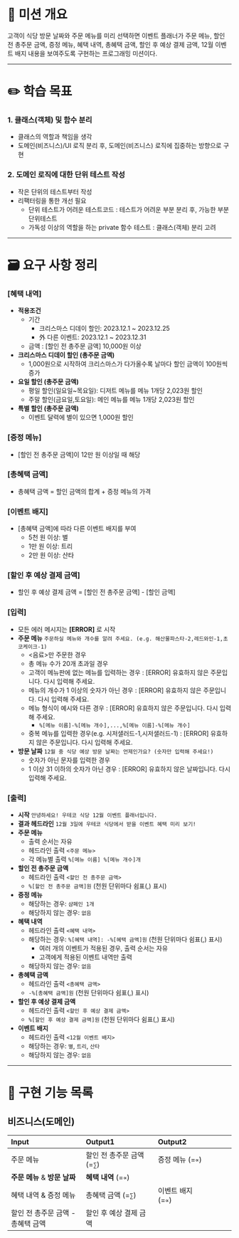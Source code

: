 # 📌 미션 개요
고객이 식당 방문 날짜와 주문 메뉴를 미리 선택하면 이벤트 플래너가 주문 메뉴, 할인 전 총주문 금액, 증정 메뉴, 혜택 내역, 총혜택 금액, 할인 후 예상 결제 금액, 12월 이벤트 배지 내용을 보여주도록 구현하는 프로그래밍 미션이다.

---
# ✏️ 학습 목표
### 1. 클래스(객체) 및 함수 분리
- 클래스의 역할과 책임을 생각
- 도메인(비즈니스)/UI 로직 분리 후, 도메인(비즈니스) 로직에 집중하는 방향으로 구현
### 2. 도메인 로직에 대한 단위 테스트 작성
- 작은 단위의 테스트부터 작성
- 리팩터링을 통한 개선 필요
  - 단위 테스트가 어려운 테스트코드 : 테스트가 어려운 부분 분리 후, 가능한 부분 단위테스트
  - 가독성 이상의 역할을 하는 private 함수 테스트 : 클래스(객체) 분리 고려

---
# 🗃️ 요구 사항 정리
### [혜택 내역]
- **적용조건**
  - 기간
    - 크리스마스 디데이 할인: 2023.12.1 ~ 2023.12.25
    - 外 다른 이벤트: 2023.12.1 ~ 2023.12.31
  - 금액 : [할인 전 총주문 금액] 10,000원 이상
- **크리스마스 디데이 할인 (총주문 금액)**
  - 1,000원으로 시작하여 크리스마스가 다가올수록 날마다 할인 금액이 100원씩 증가
- **요일 할인 (총주문 금액)**
  - 평일 할인(일요일~목요일): 디저트 메뉴를 메뉴 1개당 2,023원 할인
  - 주말 할인(금요일,토요일): 메인 메뉴를 메뉴 1개당 2,023원 할인
- **특별 할인 (총주문 금액)**
  - 이벤트 달력에 별이 있으면 1,000원 할인

### [증정 메뉴]
- [할인 전 총주문 금액]이 12만 원 이상일 때 해당

### [총혜택 금액]
- 총혜택 금액 = 할인 금액의 합계 + 증정 메뉴의 가격

### [이벤트 배지]
- [총혜택 금액]에 따라 다른 이벤트 배지를 부여
  - 5천 원 이상: 별
  - 1만 원 이상: 트리
  - 2만 원 이상: 산타

### [할인 후 예상 결제 금액]
- 할인 후 예상 결제 금액 = [할인 전 총주문 금액] - [할인 금액]

### [입력] 
- 모든 에러 메시지는 **[ERROR]** 로 시작
- **주문 메뉴** `주문하실 메뉴와 개수를 알려 주세요. (e.g. 해산물파스타-2,레드와인-1,초코케이크-1)`
  - <음료>만 주문한 경우
  - 총 메뉴 수가 20개 초과일 경우
  - 고객이 메뉴판에 없는 메뉴를 입력하는 경우 : [ERROR] 유효하지 않은 주문입니다. 다시 입력해 주세요.
  - 메뉴의 개수가 1 이상의 숫자가 아닌 경우 : [ERROR] 유효하지 않은 주문입니다. 다시 입력해 주세요.
  - 메뉴 형식이 예시와 다른 경우 : [ERROR] 유효하지 않은 주문입니다. 다시 입력해 주세요.
    - `%[메뉴 이름]-%[메뉴 개수],...,%[메뉴 이름]-%[메뉴 개수]`
  - 중복 메뉴를 입력한 경우(e.g. 시저샐러드-1,시저샐러드-1) : [ERROR] 유효하지 않은 주문입니다. 다시 입력해 주세요.
- **방문 날짜** `12월 중 식당 예상 방문 날짜는 언제인가요? (숫자만 입력해 주세요!)`
  - 숫자가 아닌 문자를 입력한 경우
  - 1 이상 31 이하의 숫자가 아닌 경우 : [ERROR] 유효하지 않은 날짜입니다. 다시 입력해 주세요.
### [출력]
- **시작** `안녕하세요! 우테코 식당 12월 이벤트 플래너입니다.`
- **결과 헤드라인** `12월 3일에 우테코 식당에서 받을 이벤트 혜택 미리 보기!`
- **주문 메뉴**
  - 출력 순서는 자유
  - 헤드라인 출력 `<주문 메뉴>`
  - 각 메뉴별 출력 `%[메뉴 이름] %[메뉴 개수]개`
- **할인 전 총주문 금액**
  - 헤드라인 출력 `<할인 전 총주문 금액>`
  - `%[할인 전 총주문 금액]원` (천원 단위마다 쉼표(,) 표시)
- **증정 메뉴**
  - 해당하는 경우: `샴페인 1개`
  - 해당하지 않는 경우: `없음`
- **혜택 내역**
  - 헤드라인 출력 `<혜택 내역>`
  - 해당하는 경우: `%[혜택 내역]: -%[혜택 금액]원` (천원 단위마다 쉼표(,) 표시)
    - 여러 개의 이벤트가 적용된 경우, 출력 순서는 자유
    - 고객에게 적용된 이벤트 내역만 출력
  - 해당하지 않는 경우: `없음`
- **총혜택 금액**
  - 헤드라인 출력 `<총혜택 금액>`
  - `-%[총혜택 금액]원` (천원 단위마다 쉼표(,) 표시)
- **할인 후 예상 결제 금액**
  - 헤드라인 출력 `<할인 후 예상 결제 금액>`
  - `%[할인 후 예상 결제 금액]원` (천원 단위마다 쉼표(,) 표시)
- **이벤트 배지**
  - 헤드라인 출력 `<12월 이벤트 배지>`
  - 해당하는 경우: `별`, `트리`, `산타`
  - 해당하지 않는 경우: `없음`
---
# 🚀 구현 기능 목록
## 비즈니스(도메인)
|Input|Output1|Output2|
|:---|:---|:---|
|주문 메뉴|할인 전 총주문 금액 (=`∑`)&nbsp;&nbsp;&nbsp;&nbsp;&nbsp;&nbsp;&nbsp;&nbsp;|증정 메뉴 (=`∝`)|
|**주문 메뉴** & **방문 날짜**|**혜택 내역** (=`∝`)||
|혜택 내역 & 증정 메뉴|총혜택 금액 (=`∑`)|이벤트 배지 (=`∝`)&nbsp;&nbsp;&nbsp;&nbsp;&nbsp;&nbsp;&nbsp;&nbsp;&nbsp;&nbsp;&nbsp;&nbsp;&nbsp;&nbsp;&nbsp;&nbsp;&nbsp;&nbsp;|
|할인 전 총주문 금액 - 총혜택 금액|할인 후 예상 결제 금액||
